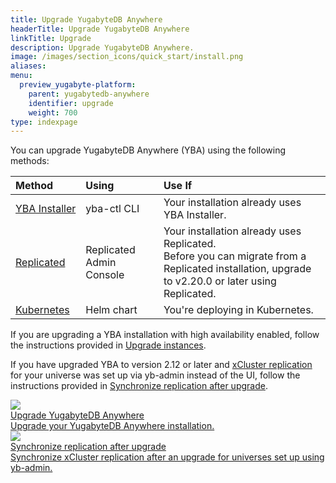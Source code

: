 ```yaml
---
title: Upgrade YugabyteDB Anywhere
headerTitle: Upgrade YugabyteDB Anywhere
linkTitle: Upgrade
description: Upgrade YugabyteDB Anywhere.
image: /images/section_icons/quick_start/install.png
aliases:
menu:
  preview_yugabyte-platform:
    parent: yugabytedb-anywhere
    identifier: upgrade
    weight: 700
type: indexpage
---
```


You can upgrade YugabyteDB Anywhere (YBA) using the following methods:

| Method | Using | Use If |
| :--- | :--- | :--- |
| [YBA&nbsp;Installer](./upgrade-yp-installer/) | yba-ctl CLI | Your installation already uses YBA Installer. |
| [Replicated](./upgrade-yp-replicated/) | Replicated Admin Console | Your installation already uses Replicated.<br>Before you can migrate from a Replicated installation, upgrade to v2.20.0 or later using Replicated. |
| [Kubernetes](./upgrade-yp-kubernetes/) | Helm chart | You're deploying in Kubernetes. |

If you are upgrading a YBA installation with high availability enabled, follow the instructions provided in [Upgrade instances](../administer-yugabyte-platform/high-availability/#upgrade-instances).

If you have upgraded YBA to version 2.12 or later and [xCluster replication](../../explore/multi-region-deployments/asynchronous-replication-ysql/) for your universe was set up via yb-admin instead of the UI, follow the instructions provided in [Synchronize replication after upgrade](upgrade-yp-xcluster-ybadmin/).

<div class="row">

  <div class="col-12 col-md-6 col-lg-12 col-xl-6">
    <a class="section-link icon-offset" href="upgrade-yp-installer/">
      <div class="head">
        <img class="icon" src="/images/section_icons/manage/backup.png" aria-hidden="true" />
        <div class="title">Upgrade YugabyteDB Anywhere</div>
      </div>
      <div class="body">
        Upgrade your YugabyteDB Anywhere installation.
      </div>
    </a>
  </div>

  <div class="col-12 col-md-6 col-lg-12 col-xl-6">
    <a class="section-link icon-offset" href="upgrade-yp-xcluster-ybadmin/">
      <div class="head">
        <img class="icon" src="/images/section_icons/manage/backup.png" aria-hidden="true" />
        <div class="title">Synchronize replication after upgrade</div>
      </div>
      <div class="body">
        Synchronize xCluster replication after an upgrade for universes set up using yb-admin.
      </div>
    </a>
  </div>

</div>
